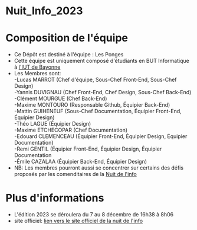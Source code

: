 # Nuit_Info_2023
<h1> Composition de l'équipe </h1>
<ul>
  <li>
    Ce Dépôt est destiné à l'équipe : Les Ponges 
  </li>
  <li> Cette équipe est uniquement composé d'étudiants en BUT Informatique à 
    <a href="https://www.iutbayonne.univ-pau.fr/">l'IUT de Bayonne</a></li>
  <li> Les Membres sont:  </br>
  -Lucas MARROT (Chef d'équipe, Sous-Chef Front-End, Sous-Chef Design) </br>
  -Yannis DUVIGNAU (Chef Front-End, Chef Design, Sous-Chef Back-End) </br>
  -Clément MOURGUE (Chef Back-End) </br>
  -Maxime MONTOURO (Responsable Github, Équipier Back-End) </br>
  -Mattin GUIHENEUF (Sous-Chef Documentation, Équipier Front-End, Équipier Design) </br>
  -Théo LAGUE (Équipier Design)</br>
  -Maxime ETCHECOPAR (Chef Documentation) </br>
  -Edouard CLEMENCEAU (Équipier Front-End, Équipier Design, Équipier Documentation) </br>
  -Remi GENTIL (Équipier Front-End, Équipier Design, Équipier Documentation</br> 
  -Émile CAZALAA (Équipier Back-End, Équipier Design) </br>
  </li>
  <li>
    NB: Les membres pourront aussi se concentrer sur certains des défis proposés par les comenditaires de la <a href="https://www.nuitdelinfo.com/"> Nuit de l'info </a> </br>
  </li>
</ul>

<h1> Plus d'informations</h1>
<ul>
  <li>
    L'édition 2023 se déroulera du 7 au 8 décembre de 16h38 à 8h06
  </li>
  <li> site officiel:  
  <a href="https://www.nuitdelinfo.com/"> lien vers le site officiel de la nuit de l'info </a>    
  </li>
</ul>
